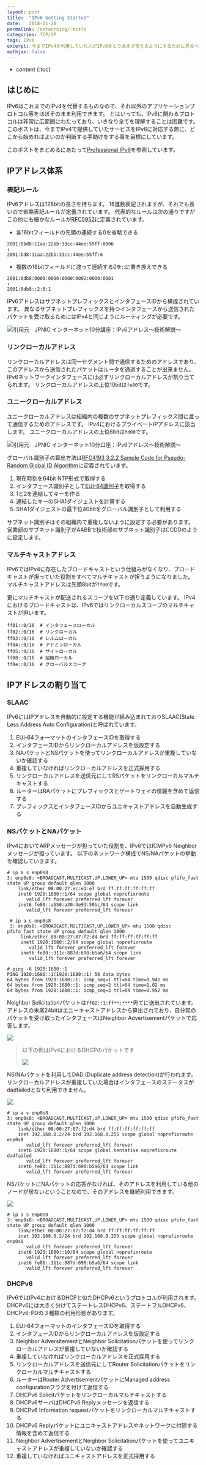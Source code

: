 ```yaml
---
layout: post
title:  "IPv6 Getting Started"
date:   2018-11-28
permalink: /networking/:title
categories: TCP/IP
tags: IPv6
excerpt: 今までIPv4を利用していた人がIPv6をとりあえず使えるようにするために見るべき要素をまとめました
mathjax: false
---
```

 
* content
{:toc}

## はじめに

IPv6はこれまでのIPv4を代替するものなので、それ以外のアプリケーションプロトコル等をほぼそのまま利用できます。
とはいっても、IPv6に関わるプロトコルは非常に広範囲にわたっており、いきなり全てを理解することは困難です。
このポストは、今までIPv4で提供していたサービスをIPv6に対応する際に、どこから始めればよいのか判断する手助けをする事を目標にしています。

このポストをまとめるにあたって[Professional IPv6](https://professionalipv6.booth.pm/)を参照しています。

## IPアドレス体系
### 表記ルール

IPv6アドレスは128bitの長さを持ちます。
16進数表記されますが、それでも長いので省略表記ルールが定義されています。
代表的なルールは次の通りですがこの他にも細かなルールが[RFC5952](https://www.nic.ad.jp/ja/newsletter/No46/0800.html)に定義されています。

- 各16bitフィールドの先頭の連続する0を省略できる
```
2001:0bd8:11aa:22bb:33cc:44ee:55ff:0006
↓
2001:bd8:11aa:22bb:33cc:44ee:55ff:6
```

- 複数の16bitフィールドに渡って連続する0を::に置き換えできる
```
2001:0db8:0000:0000:0000:0002:0000:0001
↓
2001:0db8::2:0:1
```

IPv6アドレスはサブネットプレフィックスとインタフェースIDから構成されています。
異なるサブネットプレフィックスを持つインタフェースから送信されたパケットを受け取るためにはIPv4と同じようにルーティングが必要です。

![引用元　JPNIC インターネット10分講座：IPv6アドレス～技術解説～](https://www.nic.ad.jp/ja/newsletter/No32/images/090_01.jpg)


### リンクローカルアドレス

リンクローカルアドレスは同一セグメント間で通信するためのアドレスであり、このアドレスから送信されたパケットはルータを通過することが出来ません。
IPv6ネットワークインタフェースには必ずリンクローカルアドレスが割り当てられます。
リンクローカルアドレスの上位10bitは`fe80`です。

### ユニークローカルアドレス

ユニークローカルアドレスは組織内の複数のサブネットプレフィックス間に渡って通信するためのアドレスです。
IPv4におけるプライベートIPアドレスに該当します。
ユニークローカルアドレスの上位8bitは`fd00`です。

![引用元　JPNIC インターネット10分口座：IPv6アドレス～技術解説～](https://www.nic.ad.jp/ja/newsletter/No32/images/090_03.jpg)

グローバル識別子の算出方法は[RFC4193 3.2.2 Sample Code for Pseudo-Random Global ID Algorithm](https://tools.ietf.org/html/rfc4193#section-3.2.2)に定義されています。

1. 現在時刻を64bit NTP形式で取得する
2. インタフェース識別子として[EUI-64識別子](https://ja.wikipedia.org/wiki/IPv6%E3%82%A2%E3%83%89%E3%83%AC%E3%82%B9#Modified_EUI-64)を取得する
3. 1と2を連結してキーを作る
4. 連結したキーのSHA1ダイジェストを計算する
5. SHA1ダイジェストの最下位40bitをグローバル識別子として利用する

サブネット識別子はその組織内で重複しないように設定する必要があります。
営業部のサブネット識別子がAABBで技術部のサブネット識別子はCCDDのように設定します。

### マルチキャストアドレス

IPv6ではIPv4に存在したブロードキャストという仕組みがなくなり、ブロードキャストが担っていた役割をすべてマルチキャストが担うようになりました。
マルチキャストアドレスは先頭8bitが`ff00`です。

更にマルチキャストが配送されるスコープを以下の通り定義しています。
IPv4におけるブロードキャストは、IPv6ではリンクローカルスコープのマルチキャストが担います。
```
ff01::0/16  # インタフェースローカル
ff02::0/16  # リンクローカル
ff03::0/16  # レルムローカル
ff04::0/16  # アドミンローカル
ff05::0/16  # サイトローカル
ff08::0/16  # 組織ローカル
ff0e::0/16  # グローバルスコープ
```

## IPアドレスの割り当て
### SLAAC

IPv6にはIPアドレスを自動的に設定する機能が組み込まれておりSLAAC(State Less Address Auto Configuration)と呼ばれています。

1. EUI-64フォーマットのインタフェースIDを取得する
2. インタフェースIDからリンクローカルアドレスを仮設定する
3. NAパケットとNSパケットを使ってリンクローカルアドレスが重複していないか確認する
4. 重複していなければリンクローカルアドレスを正式採用する
5. リンクローカルアドレスを送信元にしてRSパケットをリンクローカルマルチキャストする
6. ルーターはRAパケットにプレフィックスとゲートウェイの情報を含めて返信する
7. プレフィックスとインタフェースIDからユニキャストアドレスを自動生成する

### NSパケットとNAパケット

IPv4においてARPメッセージが担っていた役割を、IPv6ではICMPv6 Neighborメッセージが担っています。
以下のネットワーク構成でNS/NAパケットの挙動を確認していきます。

```
# ip a s enp0s8
3: enp0s8: <BROADCAST,MULTICAST,UP,LOWER_UP> mtu 1500 qdisc pfifo_fast state UP group default qlen 1000
    link/ether 08:00:27:ec:e1:e7 brd ff:ff:ff:ff:ff:ff
    inet6 1920:1680::1/64 scope global noprefixroute
       valid_lft forever preferred_lft forever
    inet6 fe80::a550:a30:4e93:50bc/64 scope link
       valid_lft forever preferred_lft forever

 # ip a s enp0s8
 3: enp0s8: <BROADCAST,MULTICAST,UP,LOWER_UP> mtu 1500 qdisc pfifo_fast state UP group default qlen 1000
     link/ether 08:00:27:87:f2:d4 brd ff:ff:ff:ff:ff:ff
     inet6 1920:1680::2/64 scope global noprefixroute
        valid_lft forever preferred_lft forever
     inet6 fe80::311c:887d:690:b5a6/64 scope link
        valid_lft forever preferred_lft forever

# ping -6 1920:1680::1
PING 1920:1680::1(1920:1680::1) 56 data bytes
64 bytes from 1920:1680::1: icmp_seq=1 ttl=64 time=0.941 ms
64 bytes from 1920:1680::1: icmp_seq=2 ttl=64 time=1.02 ms
64 bytes from 1920:1680::1: icmp_seq=3 ttl=64 time=0.952 ms
```

Neighbor Solicitationパケットは`ff02::1:ff**:****`宛てに送出されています。
アドレスの末尾24bitはエニーキャストアドレスから算出されており、自分宛のパケットを受け取ったインタフェースはNeighbor Advertisementパケットで応答します。

![](/images/ipv6/ping.png)

>以下の例はIPv4におけるDHCPのパケットです
>
>![](/images/ipv6/ipv4_ping.png)

NS/NAパケットを利用してDAD (Duplicate address detection)が行われます。
リンクローカルアドレスが重複していた場合はインタフェースのステータスがdadfailedとなり利用できません。

![](/images/ipv6/dad.png)

```
# ip a s enp0s8
3: enp0s8: <BROADCAST,MULTICAST,UP,LOWER_UP> mtu 1500 qdisc pfifo_fast state UP group default qlen 1000
    link/ether 08:00:27:87:f2:d4 brd ff:ff:ff:ff:ff:ff
    inet 192.168.0.2/24 brd 192.168.0.255 scope global noprefixroute enp0s8
       valid_lft forever preferred_lft forever
    inet6 1920:1680::1/64 scope global tentative noprefixroute dadfailed
       valid_lft forever preferred_lft forever
    inet6 fe80::311c:887d:690:b5a6/64 scope link
       valid_lft forever preferred_lft forever
```

NSパケットにNAパケットの応答がなければ、そのアドレスを利用している他のノードが居ないということなので、そのアドレスを継続利用できます。

![](/images/ipv6/linkup.png)

```
# ip a s enp0s8
3: enp0s8: <BROADCAST,MULTICAST,UP,LOWER_UP> mtu 1500 qdisc pfifo_fast state UP group default qlen 1000
    link/ether 08:00:27:87:f2:d4 brd ff:ff:ff:ff:ff:ff
    inet 192.168.0.2/24 brd 192.168.0.255 scope global noprefixroute enp0s8
       valid_lft forever preferred_lft forever
    inet6 1920:1680::10/64 scope global noprefixroute
       valid_lft forever preferred_lft forever
    inet6 fe80::311c:887d:690:b5a6/64 scope link
       valid_lft forever preferred_lft forever
```

### DHCPv6

IPv6ではIPv4におけるDHCPと似たDHCPv6というプロトコルが利用されます。
DHCPv6には大きく分けてステートレスDHCPv6、ステートフルDHCPv6、DHCPv6-PDの３種類の利用形態があります。

1. EUI-64フォーマットのインタフェースIDを取得する
2. インタフェースIDからリンクローカルアドレスを仮設定する
3. Neighbor AdversitementとNeighbor Solicitationパケットを使ってリンクローカルアドレスが重複していないか確認する
4. 重複していなければリンクローカルアドレスを正式採用する
5. リンクローカルアドレスを送信元にしてRouter Solicitationパケットをリンクローカルマルチキャストする
6. ルーターはRouter AdvertisementパケットにManaged address configurationフラグを付けて返信する
1. DHCPv6 Solicitパケットをリンクローカルマルチキャストする
1. DHCPv6サーバはDHCPv6 Replyメッセージを返信する
7. DHCPv6 Information requestパケットをリンクローカルマルチキャストする
8. DHCPv6 Replyパケットにユニキャストアドレスやネットワークに付随する情報を含めて返信する
9. Neighbor AdvertisementとNeighbor Solicitationパケットを使ってユニキャストアドレスが重複していないか確認する
10. 重複していなければユニキャストアドレスを正式採用する
